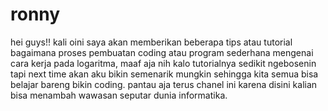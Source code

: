 # ronny
hei guys!! kali oini saya akan memberikan beberapa tips atau tutorial bagaimana proses pembuatan coding atau program sederhana mengenai cara kerja pada logaritma, maaf aja nih kalo tutorialnya sedikit ngebosenin tapi next time akan aku bikin semenarik mungkin sehingga kita semua bisa belajar bareng bikin coding. pantau aja terus chanel ini karena disini kalian bisa menambah wawasan seputar dunia informatika.

